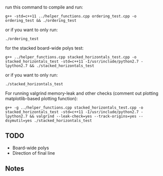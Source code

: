 run this command to compile and run:
```
g++ -std=c++11 ../helper_functions.cpp ordering_test.cpp -o ordering_test && ./ordering_test
```
or if you want to only run: 
```
./ordering_test
```

for the stacked board-wide polys test:
```
g++ ../helper_functions.cpp stacked_horizontals_test.cpp -o stacked_horizontals_test -std=c++11 -I/usr/include/python2.7 -lpython2.7 && ./stacked_horizontals_test
```
or if you want to only run:
```
./stacked_horizontals_test
```

For running valgrind memory-leak and other checks (comment out plotting matplotlib-based plotting function):
```
g++ -g ../helper_functions.cpp stacked_horizontals_test.cpp -o stacked_horizontals_test -std=c++11 -I/usr/include/python2.7 -lpython2.7 && valgrind --leak-check=yes --track-origins=yes --dsymutil=yes ./stacked_horizontals_test
```


## TODO
- Board-wide polys
- Direction of final line

## Notes
